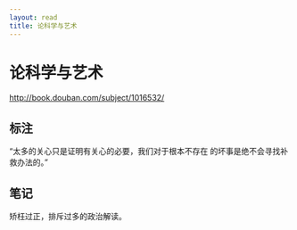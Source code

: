 ```yaml
---
layout: read
title: 论科学与艺术
---
```


# 论科学与艺术

http://book.douban.com/subject/1016532/

## 标注

“太多的关心只是证明有关心的必要，我们对于根本不存在
的坏事是绝不会寻找补救办法的。”

## 笔记

矫枉过正，排斥过多的政治解读。
